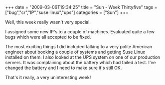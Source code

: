 +++
date = "2009-03-06T19:34:25"
title = "Sun - Week Thirtyfive"
tags = ["bug","cr","IP","suse linux","ups"]
categories = ["Sun"]
+++

Well, this week really wasn't very special.

I assigned some new IP's to a couple of machines.
Evaluated quite a few bugs which were all accepted to be fixed.

The most exciting things I did included talking to a very polite American engineer about booking a couple of systems and getting Suse Linux installed on them.
I also looked at the UPS system on one of our production servers. It was complaining about the battery which had failed a test. I've changed the battery and I need to make sure it's still OK.

That's it really, a very uninteresting week!
